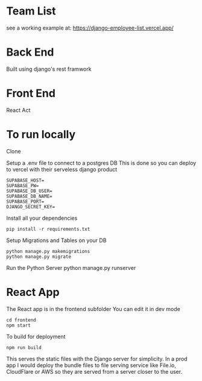 # Team List

see a working example at: https://django-employee-list.vercel.app/

# Back End

Built using django's rest framwork

# Front End

React Act

# To run locally

Clone

Setup a .env file to connect to a postgres DB
This is done so you can deploy to vercel with their serveless django product

```
SUPABASE_HOST=
SUPABASE_PW=
SUPABASE_DB_USER=
SUPABASE_DB_NAME=
SUPABASE_PORT=
DJANGO_SECRET_KEY=
```

Install all your dependencies

```
pip install -r requirements.txt
```

Setup Migrations and Tables on your DB

```
python manage.py makemigrations
python manage.py migrate
```

Run the Python Server
python manage.py runserver

# React App

The React app is in the frontend subfolder
You can edit it in dev mode

```
cd frontend
npm start
```

To build for deployment

```
npm run build
```

This serves the static files with the Django server for simplicity. In a prod app I would deploy the bundle files to file serving service like File.io, CloudFlare or AWS so they are served from a server closer to the user.
